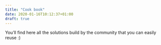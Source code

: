 ```yaml
---
title: "Cook book"
date: 2020-01-16T10:12:37+01:00
draft: true
---
```



You’ll find here all the solutions build by the community that you can easily reuse :)